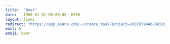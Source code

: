 ```yaml
---
title:  "Beer"
date:   1900-01-01 08:00:00 -0700
layout: links
redirect: "https://app.asana.com/-/create_task?project=200787944626650&name=beer&description=Added%20from%20shortlink"
wait: 5
emoji: beer
---
```



